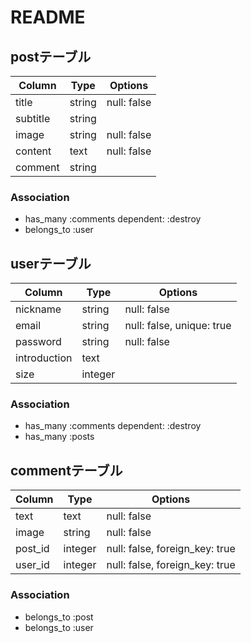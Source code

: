 # README

<!-- DB設計 -->


<!-- postは運営が出品していく形になっている -->
## postテーブル
|Column|Type|Options|
|------|----|-------|
|title|string|null: false|
|subtitle|string|
|image|string|null: false|
|content|text|null: false|
|comment|string|
### Association
- has_many :comments dependent: :destroy
- belongs_to :user



## userテーブル
|Column|Type|Options|
|------|----|-------|
|nickname|string|null: false|
|email|string|null: false, unique: true|
|password|string|null: false|
|introduction|text|
|size|integer|
### Association
- has_many :comments dependent: :destroy
- has_many :posts
<!-- - has_many :likes dependent: :destroy -->




## commentテーブル
|Column|Type|Options|
|------|----|-------|
|text|text|null: false|
|image|string|null: false|
|post_id|integer|null: false, foreign_key: true|
|user_id|integer|null: false, foreign_key: true|
### Association
- belongs_to :post
- belongs_to :user



<!-- likeテーブルとネストcommentテーブルができそうなら追加する！ -->